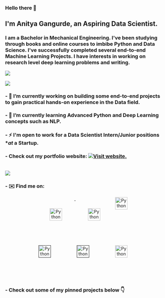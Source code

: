 ### Hello there 👋

## I'm Anitya Gangurde, an Aspiring Data Scientist. 
### I am a Bachelor in Mechanical Engineering. I've been studying through books and online courses to imbibe Python and Data Science. I've successfully completed several end-to-end Machine Learning Projects. I have interests in working on research level deep learning problems and writing.
![](https://visitor-badge.laobi.icu/badge?page_id=anityagan9urde.anityagan9urde)<br><br>
![](https://github-readme-stats.vercel.app/api?username=AnityaGan9urde&show_icons=true&theme=tokyonight) <br>
### - 🔭 I’m currently working on building some end-to-end projects to gain practical hands-on experience in the Data field.
### - 🌱 I’m currently learning Advanced Python and Deep Learning concepts such as NLP.
### - ⚡ I'm open to work for a Data Scientist Intern/Junior positions **at* a Startup.
### - Check out my portfolio website: [![Visit website.](icons8-end-button-48.png "Visit")](https://anityagan9urde.github.io) <br><br>
![](https://github-readme-stats.vercel.app/api/top-langs/?username=AnityaGan9urde&theme=tokyonight&hide=scss)
### - ✉️ Find me on:
<p align="center">
 <a href="https://anityagan9urde.github.io/" target="_blank" rel="noopener noreferrer"> <img src="https://img.icons8.com/nolan/64/github.png" alt="Python" height="40" style="vertical-align:top; margin:40px"> </a>
 <a href="https://linkedin.com/in/anityagan9urde" target="_blank" rel="noopener noreferrer"> <img src="https://img.icons8.com/nolan/64/linkedin.png" alt="Python" height="40" style="vertical-align:top; margin:40px"></a>
 <a href="https://anityagan9urde.medium.com/" target="_blank" rel="noopener noreferrer"> <img src="https://img.icons8.com/nolan/64/medium-new.png" alt="Python" height="40" style="vertical-align:top; margin:4px"></a><br>
 <a href="" target="_blank" rel="noopener noreferrer"> <img src="https://img.icons8.com/nolan/64/twitter.png" alt="Python" height="40" style="vertical-align:top; margin:40px"></a>
 <a href="" target="_blank" rel="noopener noreferrer"> <img src="https://img.icons8.com/nolan/64/reddit.png" alt="Python" height="40" style="vertical-align:top; margin:40px"></a>
 <a href="mailto:anityagangurde01@gmail.com"> <img src="https://img.icons8.com/nolan/64/share-2.png" alt="Python" height="40" style="vertical-align:top; margin:40px"></a>
</p>  
<br>


### - Check out some of my pinned projects below 👇

<!--
**AnityaGan9urde/anityagan9urde** is a ✨ _special_ ✨ repository because its `README.md` (this file) appears on your GitHub profile.

Here are some ideas to get you started:

- 🔭 I’m currently working on ...
- 🌱 I’m currently learning ...
- 👯 I’m looking to collaborate on ...
- 🤔 I’m looking for help with ...
- 💬 Ask me about ...
- 📫 How to reach me: ...
- 😄 Pronouns: ...
- ⚡ Fun fact: ...
-->
